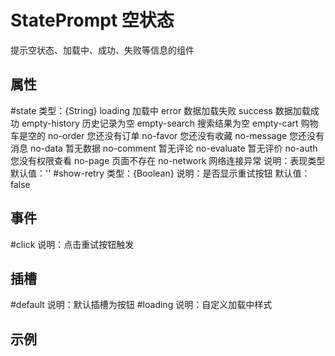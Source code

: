 # StatePrompt 空状态

提示空状态、加载中、成功、失败等信息的组件

## 属性

#state
类型：{String}
loading 加载中
error 数据加载失败
success 数据加载成功
empty-history 历史记录为空
empty-search 搜索结果为空
empty-cart 购物车是空的
no-order 您还没有订单
no-favor 您还没有收藏
no-message 您还没有消息
no-data 暂无数据
no-comment 暂无评论
no-evaluate 暂无评价
no-auth 您没有权限查看
no-page 页面不存在
no-network 网络连接异常
说明：表现类型
默认值：''
#show-retry
类型：{Boolean}
说明：是否显示重试按钮
默认值：false

## 事件

#click
说明：点击重试按钮触发

## 插槽

#default
说明：默认插槽为按钮
#loading
说明：自定义加载中样式

## 示例

<template>
  <div>
    <state-prompt state="loading" />
    <state-prompt state="error" />
    <state-prompt state="empty-history" />
    <state-prompt state="no-order" />
    <state-prompt state="no-auth" />
    <state-prompt state="no-network" show-retry @click="getData" />
  </div>
</template>

<script>
import { StatePrompt } from '@fe/packages/components'

export default {
  name: 'StatePromptExample',
  components: {
    StatePrompt
  },
  methods: {
    getData() {
      console.log('重试')
    }
  }
}
</script>
